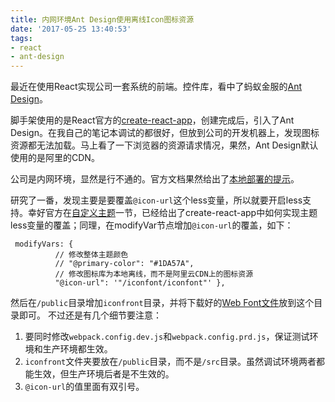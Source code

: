 ```yaml
---
title: 内网环境Ant Design使用离线Icon图标资源
date: '2017-05-25 13:40:53'
tags:
- react
- ant-design
---
```


最近在使用React实现公司一套系统的前端。控件库，看中了蚂蚁金服的[Ant Design](https://ant.design)。


<!--more-->


脚手架使用的是React官方的[create-react-app](https://github.com/facebookincubator/create-react-app)，创建完成后，引入了Ant Design。在我自己的笔记本调试的都很好，但放到公司的开发机器上，发现图标资源都无法加载。马上看了一下浏览器的资源请求情况，果然，Ant Design默认使用的是阿里的CDN。

公司是内网环境，显然是行不通的。官方文档果然给出了[本地部署的提示](https://ant.design/components/icon-cn/#本地部署)。

研究了一番，发现主要是要覆盖`@icon-url`这个less变量，所以就要开启less支持。幸好官方在[自定义主题](https://ant.design/docs/react/use-with-create-react-app-cn#自定义主题)一节，已经给出了create-react-app中如何实现主题less变量的覆盖；同理，在modifyVar节点增加`@icon-url`的覆盖，如下：
```
 modifyVars: { 
          // 修改整体主题颜色
          // "@primary-color": "#1DA57A",  
          // 修改图标库为本地离线，而不是阿里云CDN上的图标资源 
          "@icon-url": '"/iconfont/iconfont"' },
```
然后在`/public`目录增加`iconfront`目录，并将下载好的[Web Font文件](https://ant.design/docs/resource/download)放到这个目录即可。
不过还是有几个细节要注意：

1. 要同时修改`webpack.config.dev.js`和`webpack.config.prd.js`，保证测试环境和生产环境都生效。
2. `iconfront`文件夹要放在`/public`目录，而不是`/src`目录。虽然调试环境两者都能生效，但生产环境后者是不生效的。
3. `@icon-url`的值里面有双引号。
